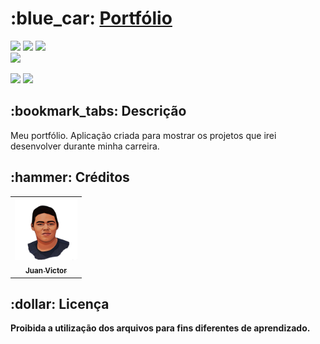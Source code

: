 <h1>:blue_car: <a href="juanvictoram.github.io"> Portfólio </a></h1>

<div style="display: inline_block">

<img src="https://img.shields.io/badge/html5-%23E34F26.svg?style=for-the-badge&logo=html5&logoColor=white" />
<img src="https://img.shields.io/badge/css3-%231572B6.svg?style=for-the-badge&logo=css3&logoColor=white" />
<img src="https://img.shields.io/badge/javascript-%23323330.svg?style=for-the-badge&logo=javascript&logoColor=%23F7DF1E" />
  
  
  
</div>

<img src ="https://cdn.discordapp.com/attachments/908101448112431115/964901539942662224/unknown.png" />

<div style="display: inline_block">
  
<a href = "mailto:juanamaral332@gmail.com"><img src="https://img.shields.io/badge/-Gmail-%23333?style=for-the-badge&logo=gmail&logoColor=white" target="_blank"></a>
<a href="https://www.linkedin.com/in/juan-victor-amaral/" target="_blank"><img src="https://img.shields.io/badge/-LinkedIn-%230077B5?style=for-the-badge&logo=linkedin&logoColor=white" target="_blank"></a>

</div>

<h2>:bookmark_tabs: Descrição</h2>
<p>Meu portfólio. Aplicação criada para mostrar os projetos que irei desenvolver durante minha carreira.</p>



<h2>:hammer: Créditos</h2>
<table>
  <tr>
    <td align="center">
      <a href="https://github.com/juanvictoram">
        <img src="/assets/img/juan.png" width="100px;" alt="Foto do juan victor"/><br>
        <sub>
          <b>Juan Victor</b>
        </sub>
      </a>
    </td>
  </tr>
</table>

<h2>:dollar: Licença</h2>
<b>Proibida a utilização dos arquivos para fins diferentes de aprendizado.</b>
